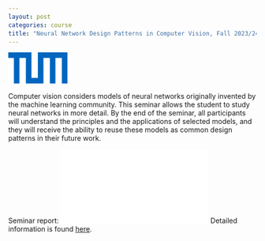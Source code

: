 ```yaml
---
layout: post
categories: course
title: "Neural Network Design Patterns in Computer Vision, Fall 2023/24"
---
```


![TUM](/assets/images/TUM_Logo_blau_rgb_p.png "Technical University of Munich")

Computer vision considers models of neural networks originally invented by the machine learning community. This seminar allows the student to study neural networks in more detail. By the end of the seminar, all participants will understand the principles and the applications of selected models, and they will receive the ability to reuse these models as common design patterns in their future work.

Seminar report: ![TUM](/assets/pdf/seminar-report23.pdf "Technical University of Munich")
Detailed information is found [here](https://cvg.cit.tum.de/teaching/ws2023/seminar_design_patterns).
